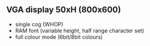 VGA display 50xH (800x600)
----------------
 - single cog (WHOP)
 - RAM font (variable height, half range character set)
 - full colour mode (6bit/8bit colours)
